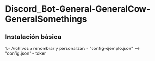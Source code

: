 # Discord_Bot-General-GeneralCow-GeneralSomethings
## Instalación básica

1.- Archivos a renombrar y personalizar:
    - "config-ejemplo.json" ==> "config.json"
        - token

